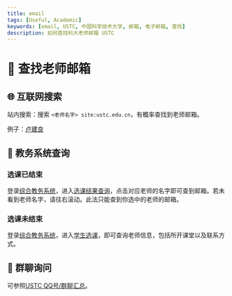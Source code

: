 ```yaml
---
title: email
tags: [Useful, Academic]
keywords: [email, USTC, 中国科学技术大学, 邮箱, 电子邮箱, 查找]
description: 如何查找科大老师邮箱 USTC
---
```


# 📧 查找老师邮箱

## 🌐 互联网搜索

站内搜索：搜索 `<老师名字> site:ustc.edu.cn`，有概率查找到老师邮箱。

例子：[卢建良](https://cn.bing.com/search?q=%E5%8D%A2%E5%BB%BA%E8%89%AF%20site%3Austc.edu.cn)

## 🔎 教务系统查询

### 选课已结束

登录[综合教务系统](https://jw.ustc.edu.cn/)，进入[选课结果查询](https://jw.ustc.edu.cn/for-std/course-take-query)，点击对应老师的名字即可查到邮箱。若未看到老师名字，请往右滚动。此法只能查到你选中的老师的邮箱。

### 选课未结束

登录[综合教务系统](https://jw.ustc.edu.cn/)，进入[学生选课](https://jw.ustc.edu.cn/for-std/course-select)，即可查询老师信息，包括所开课堂以及联系方式。

## 🐧 群聊询问

可参照[USTC QQ号/群聊汇总](@note/USTC_qqs)。
